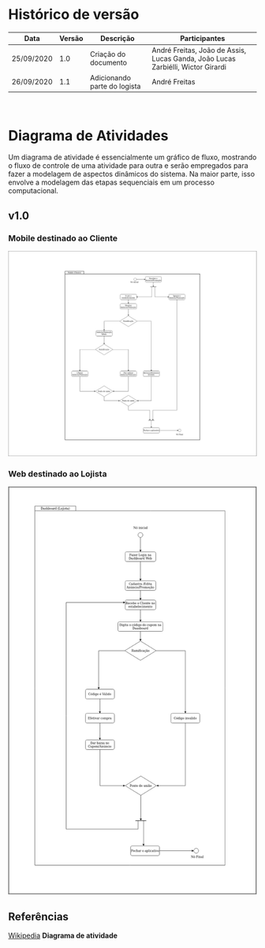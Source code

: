 # Histórico de versão


| Data       | Versão | Descrição                                          | Participantes                                                                   |
| ---------- | ------ | -------------------------------------------------- | ------------------------------------------------------------------------------- |
| 25/09/2020 | 1.0    | Criação do documento | André Freitas, João de Assis, Lucas Ganda, João Lucas Zarbiélli, Wictor Girardi |
| 26/09/2020 | 1.1    | Adicionando parte do logista | André Freitas |

<br/>

# Diagrama de Atividades

Um diagrama de atividade é essencialmente um gráfico de fluxo, mostrando o fluxo de controle de uma atividade para outra e serão empregados para fazer a modelagem de aspectos dinâmicos do sistema. Na maior parte, isso envolve a modelagem das etapas sequenciais em um processo computacional.


## v1.0

### Mobile destinado ao Cliente
![cd1](./images/Diagrama-Atividade-Cliente.png)

### Web destinado ao Lojista

![cd1](./images/Diagrama-Atividade-lojista.png)

## Referências

[Wikipedia](https://pt.wikipedia.org/wiki/Diagrama_de_atividade) **Diagrama de atividade**

